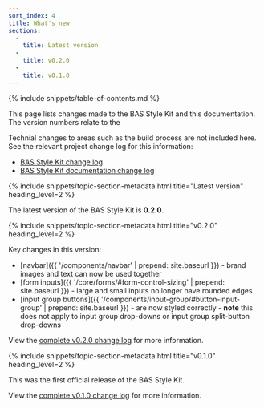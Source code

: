```yaml
---
sort_index: 4
title: What's new
sections:
  -
    title: Latest version
  -
    title: v0.2.0
  -
    title: v0.1.0
---
```


{% include snippets/table-of-contents.md %}

This page lists changes made to the BAS Style Kit and this documentation. The version numbers relate to the

Technial changes to areas such as the build process are not included here. See the relevant project change log for this
information:

* [BAS Style Kit change log](https://gitlab.data.bas.ac.uk/BSK/bas-style-kit/blob/master/CHANGELOG.md)
* [BAS Style Kit documentation change log](https://gitlab.data.bas.ac.uk/BSK/bas-style-kit-docs/blob/master/CHANGELOG.md)

{% include snippets/topic-section-metadata.html
  title="Latest version"
  heading_level=2
%}

The latest version of the BAS Style Kit is **0.2.0**.

{% include snippets/topic-section-metadata.html
  title="v0.2.0"
  heading_level=2
%}

Key changes in this version:

* [navbar]({{ '/components/navbar' | prepend: site.baseurl }}) - brand images and text can now be used together
* [form inputs]({{ '/core/forms/#form-control-sizing' | prepend: site.baseurl }}) - large and small inputs no longer
have rounded edges
* [input group buttons]({{ '/components/input-group/#button-input-group' | prepend: site.baseurl }}) - are now styled
correctly - **note** this does not apply to input group drop-downs or input group split-button drop-downs

View the
[complete v0.2.0 change log](https://gitlab.data.bas.ac.uk/BSK/bas-style-kit/blob/master/CHANGELOG.md#020-2017-04-17)
for more information.

{% include snippets/topic-section-metadata.html
  title="v0.1.0"
  heading_level=2
%}

This was the first official release of the BAS Style Kit.

View the
[complete v0.1.0 change log](https://gitlab.data.bas.ac.uk/BSK/bas-style-kit/blob/master/CHANGELOG.md#010-2015-10-27)
for more information.
